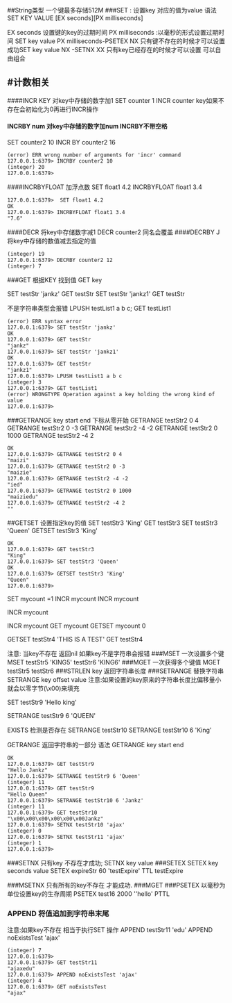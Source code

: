 ##String类型
一个键最多存储512M
###SET : 设置key 对应的值为value
语法 SET KEY VALUE [EX seconds][PX milliseconds]

EX seconds 设置键的key的过期时间
PX milliseconds :以毫秒的形式设置过期时间 SET key value PX milliseconds-PSETEX
NX 只有键不存在的时候才可以设置成功SET key value NX -SETNX
XX 只有key已经存在的时候才可以设置
可以自由组合

## #计数相关
####INCR KEY  对key中存储的数字加1
SET counter 1
INCR counter
key如果不存在会初始化为0再进行INCR操作
#### INCRBY  num 对key中存储的数字加num INCRBY不带空格
SET counter2 10
INCR BY counter2 16

```127.0.0.1:6379> INCR BY counter2 10
(error) ERR wrong number of arguments for 'incr' command
127.0.0.1:6379> INCRBY counter2 10
(integer) 20
127.0.0.1:6379>  

```
####INCRBYFLOAT 加浮点数
SET float1 4.2
INCRBYFLOAT float1 3.4

```(error) ERR syntax error
127.0.0.1:6379>  SET float1 4.2
OK
127.0.0.1:6379> INCRBYFLOAT float1 3.4
"7.6"
```
####DECR 将key中存储数字减1
DECR counter2
同名会覆盖
####DECRBY J将key中存储的数值减去指定的值

```127.0.0.1:6379> DECR counter2
(integer) 19
127.0.0.1:6379> DECRBY counter2 12 
(integer) 7

```
###GET 根据KEY 找到值
GET key 

SET testStr 'jankz'
GET testStr
SET testStr 'jankz1'
GET testStr 

不是字符串类型会报错
LPUSH testList1 a b c;
GET testList1

```127.0.0.1:6379> SET testStr  = 'jankz'
(error) ERR syntax error
127.0.0.1:6379> SET testStr 'jankz'
OK
127.0.0.1:6379> GET testStr
"jankz"
127.0.0.1:6379> SET testStr 'jankz1'
OK
127.0.0.1:6379> GET testStr
"jankz1"
127.0.0.1:6379> LPUSH testList1 a b c
(integer) 3
127.0.0.1:6379> GET testList1
(error) WRONGTYPE Operation against a key holding the wrong kind of value
127.0.0.1:6379> 
```
###GETRANGE key start end
下标从零开始
GETRANGE testStr2 0 4 
GETRANGE testStr2 0 -3
GETRANGE testStr2 -4 -2
GETRANGE testStr2 0 1000
GETRANGE testStr2 -4 2

```127.0.0.1:6379> SET testStr2 'maiziedu'
OK
127.0.0.1:6379> GETRANGE testStr2 0 4 
"maizi"
127.0.0.1:6379> GETRANGE testStr2 0 -3
"maizie"
127.0.0.1:6379> GETRANGE testStr2 -4 -2
"ied"
127.0.0.1:6379> GETRANGE testStr2 0 1000
"maiziedu"
127.0.0.1:6379> GETRANGE testStr2 -4 2
""
```
 ##GETSET 设置指定key的值
 SET testStr3 'King' 
 GET testStr3
 SET testStr3 'Queen' 
 GETSET testStr3 'King'
 
```127.0.0.1:6379> SET testStr3 'King'
OK
127.0.0.1:6379> GET testStr3
"King"
127.0.0.1:6379> SET testStr3 'Queen'
OK
127.0.0.1:6379> GETSET testStr3 'King'
"Queen"
127.0.0.1:6379> 
```
SET mycount =1
INCR mycount
INCR mycount

INCR mycount

INCR mycount
GET mycount
GETSET mycount 0


GETSET testStr4 'THIS IS A TEST'
GET testStr4

注意:
当key不存在 返回nil
如果key不是字符串会报错
###MSET 一次设置多个键
MSET testStr5 'KING5' testStr6 'KING6'
###MGET 一次获得多个键值
MGET testStr5  testStr6 
###STRLEN key 
返回字符串长度
###SETRANGE 替换字符串
SETRANGE key offset value
注意:如果设置的key原来的字符串长度比偏移量小 就会以零字节(\x00)来填充

SET testStr9 'Hello king'

SETRANGE testStr9 6 'QUEEN'

EXISTS 检测是否存在
SETRANGE testStr10 
SETRANGE testStr10 6 'King'

GETRANGE 返回字符串的一部分
语法 GETRANGE key start end

```127.0.0.1:6379> SET testStr9 'Hello Jankz'
OK
127.0.0.1:6379> GET testStr9
"Hello Jankz"
127.0.0.1:6379> SETRANGE testStr9 6 'Queen'
(integer) 11
127.0.0.1:6379> GET testStr9
"Hello Queen"
127.0.0.1:6379> SETRANGE testStr10 6 'Jankz'
(integer) 11
127.0.0.1:6379> GET testStr10
"\x00\x00\x00\x00\x00\x00Jankz"
127.0.0.1:6379> SETNX testStr10 'ajax'
(integer) 0
127.0.0.1:6379> SETNX testStr11 'ajax'
(integer) 1
127.0.0.1:6379> 
```
###SETNX 只有key 不存在才成功;
SETNX key value
###SETEX 
SETEX key seconds value
SETEX expireStr 60 'testExpire'
TTL testExpire

###MSETNX 只有所有的key不存在 才能成功.
###MGET
###PSETEX 以毫秒为单位设置key的生存周期
PSETEX test16 2000 ''hello'
PTTL
### APPEND 将值追加到字符串末尾
注意:如果key不存在 相当于执行SET 操作
APPEND testStr11 'edu'
APPEND noExistsTest 'ajax'

```127.0.0.1:6379> APPEND testStr11 'edu'
(integer) 7
127.0.0.1:6379> 
127.0.0.1:6379> GET testStr11
"ajaxedu"
127.0.0.1:6379> APPEND noExistsTest 'ajax'
(integer) 4
127.0.0.1:6379> GET noExistsTest
"ajax"
```

